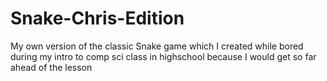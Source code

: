 # Snake-Chris-Edition
My own version of the classic Snake game which I created while bored during my intro to comp sci class in highschool because I would get so far ahead of the lesson
